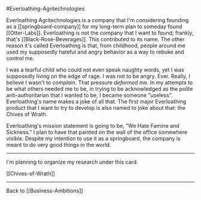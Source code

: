 #Everloathing-Agritechnologies

Everloathing Agritechnologies is a company that I'm considering founding as a [[springboard-company]] for my long-term plan to someday found [[Otter-Labs]].  Everloathing is not the company that I want to found; frankly, that's [[Black-Rose-Beverages]].  This contributed to its name.  The other reason it's called Everloathing is that, from childhood, people around me used my supposedly hateful and angry behavior as a way to rebuke and control me.

I was a tearful child who could not even speak naughty words, yet I was supposedly living on the edge of rage.  I was not to be angry.  Ever.  Really, I believe I wasn't to *complain*.  That pressure *deformed* me.  In my attempts to be what others needed me to be, in trying to be acknowledged as the polite anti-authoritarian that I wanted to be, I became someone "useless".  Everloathing's name makes a joke of all that.  The first major Everloathing product that I want to try to develop is also named to joke about that: the Chives of Wrath.

Everloathing's mission statement is going to be, "We Hate Famine and Sickness."  I plan to have that painted on the wall of the office somewhere visible.  Despite my intention to use it as a springboard, the company is meant to do very good things in the world.

---
I'm planning to organize my research under this card.

[[Chives-of-Wrath]]

---
Back to [[Business-Ambitions]]